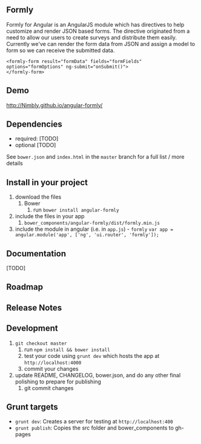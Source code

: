 ## Formly
Formly for Angular is an AngularJS module which has directives to help customize and render JSON based forms. The directive originated from a need to allow our users to create surveys and distribute them easily. Currently we've can render the form data from JSON and assign a model to form so we can receive the submitted data.

	<formly-form result="formData" fields="formFields" options="formOptions" ng-submit="onSubmit()">
	</formly-form>

## Demo
http://Nimbly.github.io/angular-formly/

## Dependencies
- required:
	[TODO]
- optional
	[TODO]

See `bower.json` and `index.html` in the `master` branch for a full list / more details

## Install in your project
1. download the files
	1. Bower
		1. run `bower install angular-formly`
2. include the files in your app
	1. `bower_components/angular-formly/dist/formly.min.js`
3. include the module in angular (i.e. in `app.js`) - `formly`
	`var app = angular.module('app', ['ng', 'ui.router', 'formly']);`

## Documentation
[TODO]

## Roadmap

## Release Notes

## Development

1. `git checkout master`
	1. run `npm install && bower install`
	2. test your code using `grunt dev` which hosts the app at `http://localhost:4000`
	3. commit your changes
3. update README, CHANGELOG, bower.json, and do any other final polishing to prepare for publishing
	1. git commit changes

## Grunt targets
* `grunt dev`: Creates a server for testing at `http://localhost:400`
* `grunt publish`: Copies the src folder and bower_components to gh-pages
